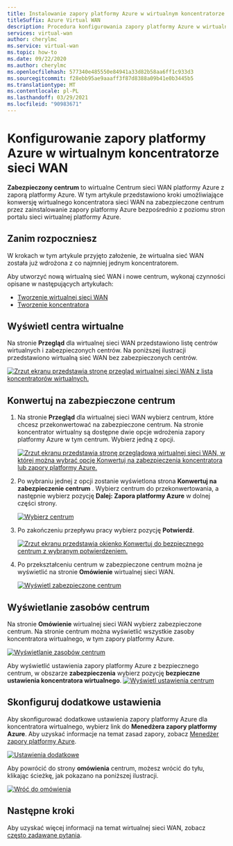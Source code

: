 ```yaml
---
title: Instalowanie zapory platformy Azure w wirtualnym koncentratorze sieci WAN
titleSuffix: Azure Virtual WAN
description: Procedura konfigurowania zapory platformy Azure w wirtualnym koncentratorze sieci WAN
services: virtual-wan
author: cherylmc
ms.service: virtual-wan
ms.topic: how-to
ms.date: 09/22/2020
ms.author: cherylmc
ms.openlocfilehash: 577340e485550e84941a33d82b58aa6ff1c933d3
ms.sourcegitcommit: f28ebb95ae9aaaff3f87d8388a09b41e0b3445b5
ms.translationtype: MT
ms.contentlocale: pl-PL
ms.lasthandoff: 03/29/2021
ms.locfileid: "90983671"
---
```

# <a name="configure-azure-firewall-in-a-virtual-wan-hub"></a>Konfigurowanie zapory platformy Azure w wirtualnym koncentratorze sieci WAN

**Zabezpieczony centrum** to wirtualne Centrum sieci WAN platformy Azure z zaporą platformy Azure. W tym artykule przedstawiono kroki umożliwiające konwersję wirtualnego koncentratora sieci WAN na zabezpieczone centrum przez zainstalowanie zapory platformy Azure bezpośrednio z poziomu stron portalu sieci wirtualnej platformy Azure.

## <a name="before-you-begin"></a>Zanim rozpoczniesz

W krokach w tym artykule przyjęto założenie, że wirtualna sieć WAN została już wdrożona z co najmniej jednym koncentratorem.

Aby utworzyć nową wirtualną sieć WAN i nowe centrum, wykonaj czynności opisane w następujących artykułach:

* [Tworzenie wirtualnej sieci WAN](virtual-wan-site-to-site-portal.md#openvwan)
* [Tworzenie koncentratora](virtual-wan-site-to-site-portal.md#hub)

## <a name="view-virtual-hubs"></a>Wyświetl centra wirtualne

Na stronie **Przegląd** dla wirtualnej sieci WAN przedstawiono listę centrów wirtualnych i zabezpieczonych centrów. Na poniższej ilustracji przedstawiono wirtualną sieć WAN bez zabezpieczonych centrów.

[![Zrzut ekranu przedstawia stronę przegląd wirtualnej sieci WAN z listą koncentratorów wirtualnych.](./media/howto-firewall/overview.png)](./media/howto-firewall/overview.png#lightbox)

## <a name="convert-to-secured-hub"></a>Konwertuj na zabezpieczone centrum

1. Na stronie **Przegląd** dla wirtualnej sieci WAN wybierz centrum, które chcesz przekonwertować na zabezpieczone centrum. Na stronie koncentrator wirtualny są dostępne dwie opcje wdrożenia zapory platformy Azure w tym centrum. Wybierz jedną z opcji.

   [![Zrzut ekranu przedstawia stronę przeglądową wirtualnej sieci WAN, w której można wybrać opcję Konwertuj na zabezpieczenia koncentratora lub zapory platformy Azure.](./media/howto-firewall/security.png)](./media/howto-firewall/security.png#lightbox)

1. Po wybraniu jednej z opcji zostanie wyświetlona strona **Konwertuj na zabezpieczenie centrum** . Wybierz centrum do przekonwertowania, a następnie wybierz pozycję **Dalej: Zapora platformy Azure** w dolnej części strony.

   [![Wybierz centrum](./media/howto-firewall/select-hub.png)](./media/howto-firewall/select-hub.png#lightbox)
1. Po zakończeniu przepływu pracy wybierz pozycję **Potwierdź**.

   [![Zrzut ekranu przedstawia okienko Konwertuj do bezpiecznego centrum z wybranym potwierdzeniem.](./media/howto-firewall/confirm.png)](./media/howto-firewall/confirm.png#lightbox)

1. Po przekształceniu centrum w zabezpieczone centrum można je wyświetlić na stronie **Omówienie** wirtualnej sieci WAN.

   [![Wyświetl zabezpieczone centrum](./media/howto-firewall/secured-hub.png)](./media/howto-firewall/secured-hub.png#lightbox)

## <a name="view-hub-resources"></a>Wyświetlanie zasobów centrum

Na stronie **Omówienie** wirtualnej sieci WAN wybierz zabezpieczone centrum. Na stronie centrum można wyświetlić wszystkie zasoby koncentratora wirtualnego, w tym zapory platformy Azure.

[![Wyświetlanie zasobów centrum](./media/howto-firewall/view-resources.png)](./media/howto-firewall/view-resources.png#lightbox)

Aby wyświetlić ustawienia zapory platformy Azure z bezpiecznego centrum, w obszarze **zabezpieczenia** wybierz pozycję **bezpieczne ustawienia koncentratora wirtualnego**.
[![Wyświetl ustawienia centrum](./media/howto-firewall/hub-settings.png)](./media/howto-firewall/hub-settings.png#lightbox)

## <a name="configure-additional-settings"></a>Skonfiguruj dodatkowe ustawienia

Aby skonfigurować dodatkowe ustawienia zapory platformy Azure dla koncentratora wirtualnego, wybierz link do **Menedżera zapory platformy Azure**. Aby uzyskać informacje na temat zasad zapory, zobacz [Menedżer zapory platformy Azure](../firewall-manager/secure-cloud-network.md#create-a-firewall-policy-and-secure-your-hub).

[![Ustawienia dodatkowe](./media/howto-firewall/additional-settings.png)](./media/howto-firewall/additional-settings.png#lightbox)

Aby powrócić do strony **omówienia** centrum, możesz wrócić do tyłu, klikając ścieżkę, jak pokazano na poniższej ilustracji.

[![Wróć do omówienia](./media/howto-firewall/arrow.png)](./media/howto-firewall/arrow.png#lightbox)

## <a name="next-steps"></a>Następne kroki

Aby uzyskać więcej informacji na temat wirtualnej sieci WAN, zobacz [często zadawane pytania](virtual-wan-faq.md).

